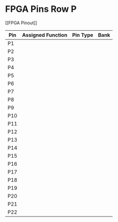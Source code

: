 # FPGA Pins Row P
[[FPGA Pinout]]

| Pin | Assigned Function | Pin Type | Bank |
| --- | ----------------- | -------- | ---- |
| P1  |                   |          |      |
| P2  |                   |          |      |
| P3  |                   |          |      |
| P4  |                   |          |      |
| P5  |                   |          |      |
| P6  |                   |          |      |
| P7  |                   |          |      |
| P8  |                   |          |      |
| P9  |                   |          |      |
| P10 |                   |          |      |
| P11 |                   |          |      |
| P12 |                   |          |      |
| P13 |                   |          |      |
| P14 |                   |          |      |
| P15 |                   |          |      |
| P16 |                   |          |      |
| P17 |                   |          |      |
| P18 |                   |          |      |
| P19 |                   |          |      |
| P20 |                   |          |      |
| P21 |                   |          |      |
| P22 |                   |          |      |
